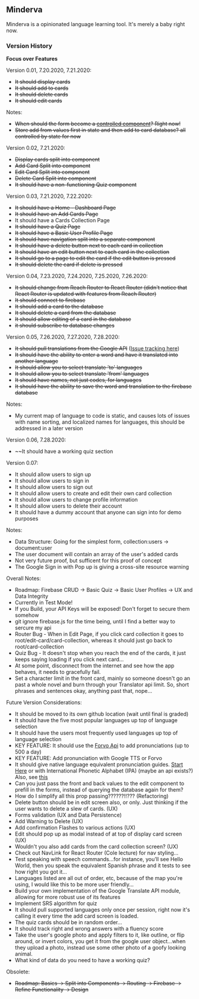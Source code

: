## Minderva

Minderva is a opinionated language learning tool. It's merely a baby right now.

### Version History

**Focus over Features**

Version 0.01, 7.20.2020, 7.21.2020:

- ~~It should display cards~~
- ~~It should add to cards~~
- ~~It should delete cards~~
- ~~It should edit cards~~

Notes:

- ~~When should the form become a [controlled component](https://reactjs.org/docs/forms.html)? Right now!~~
- ~~Store add from values first in state and then add to card database? all controlled by state for now~~

Version 0.02, 7.21.2020:

- ~~Display cards split into component~~
- ~~Add Card Split into component~~
- ~~Edit Card Split into component~~
- ~~Delete Card Split into component~~
- ~~It should have a non-functioning Quiz component~~

Version 0.03, 7.21.2020, 7.22.2020:

- ~~It should have a Home - Dashboard Page~~
- ~~It should have an Add Cards Page~~
- It should have a Cards Collection Page
- ~~It should have a Quiz Page~~
- ~~It should have a Basic User Profile Page~~
- ~~It should have navigation split into a separate component~~
- ~~It should have a delete button next to each card in collection~~
- ~~It should have an edit button next to each card in the collection~~
- ~~It should go to a page to edit the card if the edit button is pressed~~
- ~~It should delete the card if delete is pressed~~

Version 0.04, 7.23.2020, 7.24.2020, 7.25.2020, 7.26.2020:

- ~~It should change from Reach Router to React Router (didn't notice that React Router is updated with features from Reach Router)~~
- ~~It should connect to firebase~~
- ~~It should add a card to the database~~
- ~~It should delete a card from the database~~
- ~~It should allow editing of a card in the database~~
- ~~it should subscribe to database changes~~

Version 0.05, 7.26.2020, 7.27.2020, 7.28.2020:

- ~~It should pull translations from the Google API~~ ([Issue tracking here](https://www.notion.so/dwainebest/Google-Translate-API-e8b72079e5974a318da98b5c67105d67))
- ~~It should have the ability to enter a word and have it translated into another language~~
- ~~It should allow you to select translate 'to' languages~~
- ~~It should allow you to select translate 'from' languages~~
- ~~It should have names, not just codes, for languages~~
- ~~It should have the ability to save the word and translation to the firebase database~~

Notes:

- My current map of language to code is static, and causes lots of issues with name sorting, and localized names for languages, this should be addressed in a later version

Version 0.06, 7.28.2020:

- ~~It should have a working quiz section

Version 0.07:

- It should allow users to sign up
- It should allow users to sign in
- It should allow users to sign out
- It should allow users to create and edit their own card collection
- It should allow users to change profile information
- It should allow users to delete their account
- It should have a dummy account that anyone can sign into for demo purposes

Notes:

- Data Structure: Going for the simplest form, collection:users -> document:user
- The user document will contain an array of the user's added cards
- Not very future proof, but sufficent for this proof of concept
- The Google Sign in with Pop up is giving a cross-site resource warning

Overall Notes:

- Roadmap: Firebase CRUD → Basic Quiz → Basic User Profiles → UX and Data Integrity
- Currently in Test Mode!
- If you Build, your API Keys will be exposed! Don't forget to secure them somehow
- git ignore firebase.js for the time being, until I find a better way to sercure my api
- Router Bug - When in Edit Page, if you click card collection it goes to root/edit-card/card-collection, whereas it should just go back to root/card-collection
- Quiz Bug - It doesn't stop when you reach the end of the cards, it just keeps saying loading if you click next card...
- At some point, disconnect from the internet and see how the app behaves, it needs to gracefully fail.
- Set a character limit in the front card, mainly so someone doesn't go an past a whole novel and burn through your Translator api limit. So, short phrases and sentences okay, anything past that, nope...

Future Version Considerations:

- It should be moved to its own github location (wait until final is graded)
- It should have the five most popular languages up top of language selection
- It should have the users most frequently used languages up top of language selection
- KEY FEATURE: It should use the [Forvo Api](https://api.forvo.com/documentation/word-pronunciations/) to add pronunciations (up to 500 a day)
- KEY FEATURE: Add pronunciation with Google TTS or Forvo
- It should give native language equivalent pronunciation guides. [Start Here](https://easypronunciation.com/en/english-phonetic-transcription-converter) or with International Phonetic Alphabet (IPA) (maybe an api exists?) Also, see [this](https://support.google.com/translate/thread/22827704?hl=en)
- Can you just pass the front and back values to the edit component to prefill in the forms, instead of querying the database again for them?
- How do I simplify all this prop passing??????!!??? (Refactoring)
- Delete button should be in edit screen also, or only. Just thinking if the user wants to delete a slew of cards. (UX)
- Forms validation (UX and Data Persistence)
- Add Warning to Delete (UX)
- Add confirmation Flashes to various actions (UX)
- Edit should pop up as modal instead of at top of display card screen (UX)
- Wouldn't you also add cards from the card collection screen? (UX)
- Check out NavLink for React Router (Cole lecture) for nav styling...
- Test speaking with speech commands...for instance, you'll see Hello World, then you speak the equivalent Spanish phrase and it tests to see how right you got it...
- Languages listed are all out of order, etc, because of the map you're using, I would like this to be more user friendly...
- Build your own implementation of the Google Translate API module, allowing for more robust use of its features
- Implement SRS algorithm for quiz
- It should pull supported languages only once per session, right now it's calling it every time the add card screen is loaded.
- The quiz cards should be in random order...
- It should track right and wrong answers with a fluency score
- Take the user's google photo and apply filters to it, like outline, or flip around, or invert colors, you get it from the google user object...when they upload a photo, instead use some other photo of a goofy looking animal.
- What kind of data do you need to have a working quiz?

Obsolete:

- ~~Roadmap: Basics → Split into Components → Routing → Firebase → Refine Functionality → Design~~
